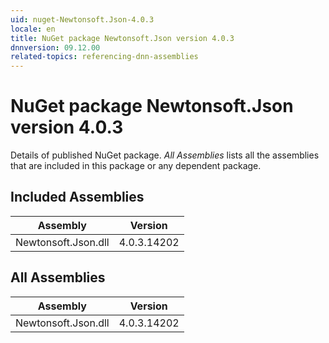 ```yaml
---
uid: nuget-Newtonsoft.Json-4.0.3
locale: en
title: NuGet package Newtonsoft.Json version 4.0.3
dnnversion: 09.12.00
related-topics: referencing-dnn-assemblies
---
```


# NuGet package Newtonsoft.Json version 4.0.3
Details of published NuGet package.
*All Assemblies* lists all the assemblies that are included in this package or any dependent package.

## Included Assemblies

|Assembly|Version|
|---|---|
|Newtonsoft.Json.dll|4.0.3.14202|

## All Assemblies

|Assembly|Version|
|---|---|
|Newtonsoft.Json.dll|4.0.3.14202|

